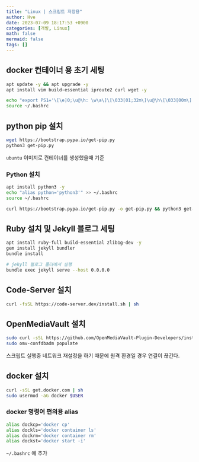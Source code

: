 ```yaml
---
title: "Linux | 스크립트 저장용"
author: Hve
date: 2023-07-09 18:17:53 +0900
categories: [개발, Linux]
math: false
mermaid: false
tags: []
---
```


## docker 컨테이너 용 초기 세팅

```bash
apt update -y && apt upgrade -y
apt install vim build-essential iproute2 curl wget -y

echo "export PS1='\[\e]0;\u@\h: \w\a\]\[\033[01;32m\]\u@\h\[\033[00m\]:\[\033[01;34m\]\w$\[\033[00m\] '" >> ~/.bashrc
source ~/.bashrc
```

## python pip 설치
```bash
wget https://bootstrap.pypa.io/get-pip.py
python3 get-pip.py
```

`ubuntu` 이미지로 컨테이너를 생성했을때 기준

### Python 설치

```bash
apt install python3 -y
echo "alias python='python3'" >> ~/.bashrc
source ~/.bashrc

curl https://bootstrap.pypa.io/get-pip.py -o get-pip.py && python3 get-pip.py
```

## Ruby 설치 및 Jekyll 블로그 세팅

```bash
apt install ruby-full build-essential zlib1g-dev -y
gem install jekyll bundler
bundle install
```

```bash
# jekyll 블로그 폴더에서 실행
bundle exec jekyll serve --host 0.0.0.0
```

## Code-Server 설치

```bash
curl -fsSL https://code-server.dev/install.sh | sh
```

## OpenMediaVault 설치

```bash
sudo curl -sSL https://github.com/OpenMediaVault-Plugin-Developers/installScript/raw/master/install | sudo bash
sudo omv-confdbadm populate
```

스크립트 실행중 네트워크 재설정을 하기 때문에 원격 환경일 경우 연결이 끊긴다.

## docker 설치

```bash
curl -sSL get.docker.com | sh
sudo usermod -aG docker $USER
```

### docker 명령어 편의용 alias

```bash
alias dockcp='docker cp'
alias dockls='docker container ls'
alias dockrm='docker container rm'
alias dockst='docker start -i'
```

`~/.bashrc` 에 추가